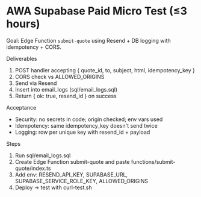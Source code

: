 # AWA Supabase Paid Micro Test (≤3 hours)

Goal: Edge Function `submit-quote` using Resend + DB logging with idempotency + CORS.

Deliverables
1) POST handler accepting { quote_id, to, subject, html, idempotency_key }
2) CORS check vs ALLOWED_ORIGINS
3) Send via Resend
4) Insert into email_logs (sql/email_logs.sql)
5) Return { ok: true, resend_id } on success

Acceptance
- Security: no secrets in code; origin checked; env vars used
- Idempotency: same idempotency_key doesn't send twice
- Logging: row per unique key with resend_id + payload

Steps
1) Run sql/email_logs.sql
2) Create Edge Function submit-quote and paste functions/submit-quote/index.ts
3) Add env: RESEND_API_KEY, SUPABASE_URL, SUPABASE_SERVICE_ROLE_KEY, ALLOWED_ORIGINS
4) Deploy → test with curl-test.sh
